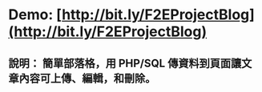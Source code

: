# Demo: [http://bit.ly/F2EProjectBlog](http://bit.ly/F2EProjectBlog)

## 說明： 簡單部落格，用 PHP/SQL 傳資料到頁面讓文章內容可上傳、編輯，和刪除。

